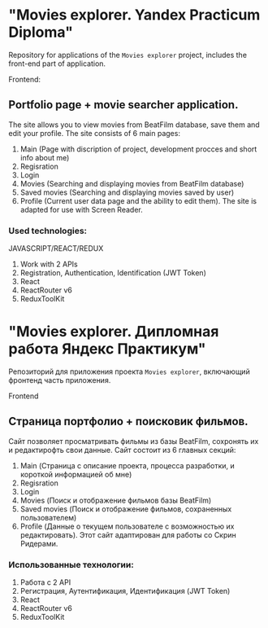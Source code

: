 # "Movies explorer. Yandex Practicum Diploma"

Repository for applications of the `Movies explorer` project, includes the front-end part of application.

Frontend:

## Portfolio page + movie searcher application.

The site allows you to view movies from BeatFilm database, save them and edit your profile.
The site consists of 6 main pages:

1. Main (Page with discription of project, development procces and short info about me)
2. Regisration
3. Login
4. Movies (Searching and displaying movies from BeatFilm database)
5. Saved movies (Searching and displaying movies saved by user)
6. Profile (Current user data page and the ability to edit them).
   The site is adapted for use with Screen Reader.

### Used technologies:

JAVASCRIPT/REACT/REDUX

1. Work with 2 APIs
2. Registration, Authentication, Identification (JWT Token)
3. React
4. ReactRouter v6
5. ReduxToolKit

# "Movies explorer. Дипломная работа Яндекс Практикум"

Репозиторий для приложения проекта `Movies explorer`, включающий фронтенд часть приложения.

Frontend

## Страница портфолио + поисковик фильмов.

Сайт позволяет просматривать фильмы из базы BeatFilm, сохронять их и редактирофть свои данные.
Сайт состоит из 6 главных секций:

1. Main (Страница с описание проекта, процесса разработки, и короткой информацией об мне)
2. Regisration
3. Login
4. Movies (Поиск и отображение фильмов базы BeatFilm)
5. Saved movies (Поиск и отображение фильмов, сохраненных пользователем)
6. Profile (Данные о текущем пользователе с возможностью их редактировать).
   Этот сайт адаптирован для работы со Скрин Ридерами.

### Использованные технологии:

1. Работа с 2 API
2. Регистрация, Аутентификация, Идентификация (JWT Token)
3. React
4. ReactRouter v6
5. ReduxToolKit

